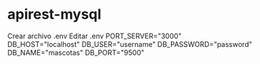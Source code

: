 # apirest-mysql
Crear archivo .env
Editar .env
PORT_SERVER="3000"
DB_HOST="localhost"
DB_USER="username"
DB_PASSWORD="password"
DB_NAME="mascotas"
DB_PORT="9500"
